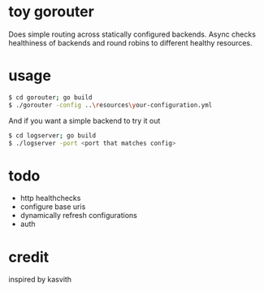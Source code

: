 toy gorouter
============

Does simple routing across statically configured backends. Async checks healthiness of backends and round robins to
different healthy resources.

# usage
```bash
$ cd gorouter; go build
$ ./gorouter -config ..\resources\your-configuration.yml
```

And if you want a simple backend to try it out
```bash
$ cd logserver; go build
$ ./logserver -port <port that matches config>
```

# todo
- http healthchecks
- configure base uris
- dynamically refresh configurations
- auth

# credit
inspired by kasvith